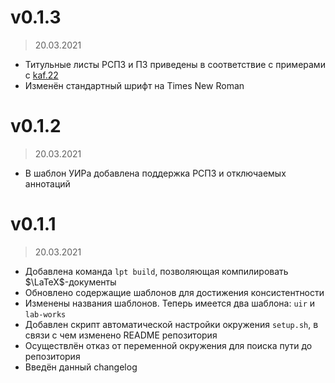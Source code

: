 # v0.1.3

> 20.03.2021

- Титульные листы РСПЗ и ПЗ приведены в соответствие с примерами с [kaf.22](https://kaf22.ru/)
- Изменён стандартный шрифт на Times New Roman

# v0.1.2

> 20.03.2021

- В шаблон УИРа добавлена поддержка РСПЗ и отключаемых аннотаций

# v0.1.1

> 20.03.2021

- Добавлена команда `lpt build`, позволяющая компилировать $`\LaTeX`$-документы
- Обновлено содержащие шаблонов для достижения консистентности
- Изменены названия шаблонов. Теперь имеется два шаблона: `uir` и `lab-works`
- Добавлен скрипт автоматической настройки окружения `setup.sh`, в связи с чем изменено README репозитория
- Осуществлён отказ от переменной окружения для поиска пути до репозитория
- Введён данный changelog
